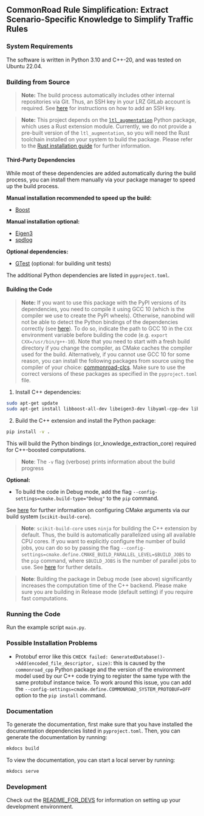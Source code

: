 ## CommonRoad Rule Simplification: Extract Scenario-Specific Knowledge to Simplify Traffic Rules

### System Requirements

The software is written in Python 3.10 and C++-20, and was tested on Ubuntu 22.04.

### Building from Source

> **Note:** The build process automatically includes other internal repositories via Git.
> Thus, an SSH key in your LRZ GitLab account is required.
> See [here](https://docs.gitlab.com/ee/ssh/) for instructions on how to add an SSH key.

> **Note:** This project depends on the [`ltl_augmentation`](https://gitlab.lrz.de/cps/ltl-augmentation) Python package,
> which uses a Rust extension module.
> Currently, we do not provide a pre-built version of the `ltl_augmentation`, so you will need the Rust toolchain
> installed on your system to build the package.
> Please refer to the [Rust installation guide](https://www.rust-lang.org/tools/install) for further information.

#### Third-Party Dependencies

While most of these dependencies are added automatically during the build process, you can install them manually via
your package manager to speed up the build process.

**Manual installation recommended to speed up the build:**

- [Boost](https://www.boost.org/)

**Manual installation optional:**

- [Eigen3](https://eigen.tuxfamily.org/)
- [spdlog](https://github.com/gabime/spdlog)

**Optional dependencies:**

- [GTest](https://google.github.io/googletest/) (optional: for building unit tests)

The additional Python dependencies are listed in `pyproject.toml`.

#### Building the Code

> **Note:** If you want to use this package with the PyPI versions of its dependencies, you need to compile it using GCC 10 (which is the compiler we use to create the PyPI wheels).
> Otherwise, nanobind will not be able to detect the Python bindings of the dependencies correctly (see [here](https://nanobind.readthedocs.io/en/latest/faq.html#how-can-i-avoid-conflicts-with-other-projects-using-nanobind)).
> To do so, indicate the path to GCC 10 in the `CXX` environment variable before building the code (e.g. `export CXX=/usr/bin/g++-10`).
> Note that you need to start with a fresh build directory if you change the compiler, as CMake caches the compiler used for the build.
> Alternatively, if you cannot use GCC 10 for some reason, you can install the following packages from source using the compiler of your choice:
> [commonroad-clcs](https://github.com/CommonRoad/commonroad-clcs).
> Make sure to use the correct versions of these packages as specified in the `pyproject.toml` file.

1. Install C++ dependencies:

```bash
sudo apt-get update
sudo apt-get install libboost-all-dev libeigen3-dev libyaml-cpp-dev libspdlog-dev libgtest-dev libgmock-dev
```

2. Build the C++ extension and install the Python package:

```bash
pip install -v .
```

This will build the Python bindings (cr_knowledge_extraction_core) required for C++-boosted computations.

> **Note**: The `-v` flag (verbose) prints information about the build progress

**Optional:**

- To build the code in Debug mode, add the flag `--config-settings=cmake.build-type="Debug"` to the `pip` command.

See [here](https://scikit-build-core.readthedocs.io/en/latest/configuration.html#configuring-cmake-arguments-and-defines)
for further information on configuring CMake arguments via our build system (`scikit-build-core`).

> **Note**: `scikit-build-core` uses `ninja` for building the C++ extension by default.
> Thus, the build is automatically parallelized using all available CPU cores.
> If you want to explicitly configure the number of build jobs, you can do so by passing the
> flag `--config-settings=cmake.define.CMAKE_BUILD_PARALLEL_LEVEL=$BUILD_JOBS` to the `pip` command, where `$BUILD_JOBS`
> is the number of parallel jobs to use.
> See [here](https://scikit-build-core.readthedocs.io/en/latest/faqs.html#multithreaded-builds) for further details.

> **Note**: Building the package in Debug mode (see above) significantly increases the computation time of the C++
> backend. Please make sure you are building in Release mode (default setting) if you require fast computations.

### Running the Code

Run the example script `main.py`.

### Possible Installation Problems

- Protobuf error like this `CHECK failed: GeneratedDatabase()->Add(encoded_file_descriptor, size)`:
  this is caused by the `commonroad_cpp` Python package and the version of the environment model used by our C++ code
  trying to register the same type with the same protobuf instance twice. To work around this issue, you can add the
  `--config-settings=cmake.define.COMMONROAD_SYSTEM_PROTOBUF=OFF` option to the `pip install` command.

### Documentation

To generate the documentation, first make sure that you have installed the documentation dependencies listed in `pyproject.toml`.
Then, you can generate the documentation by running:
```bash
mkdocs build
```

To view the documentation, you can start a local server by running:
```bash
mkdocs serve
```

### Development

Check out the [README_FOR_DEVS](./readme/README_FOR_DEVS.md) for information on setting up your development environment.
